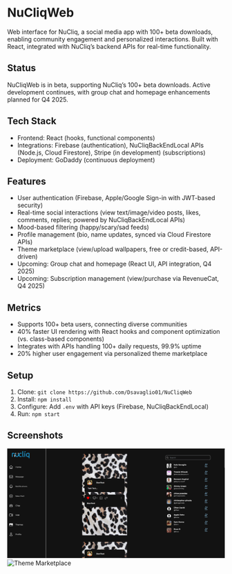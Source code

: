 # NuCliqWeb
Web interface for NuCliq, a social media app with 100+ beta downloads, enabling community engagement and personalized interactions. Built with React, integrated with NuCliq’s backend APIs for real-time functionality.

## Status
NuCliqWeb is in beta, supporting NuCliq’s 100+ beta downloads. Active development continues, with group chat and homepage enhancements planned for Q4 2025.

## Tech Stack
- Frontend: React (hooks, functional components)
- Integrations: Firebase (authentication), NuCliqBackEndLocal APIs (Node.js, Cloud Firestore), Stripe (in development) (subscriptions)
- Deployment: GoDaddy (continuous deployment)

## Features
- User authentication (Firebase, Apple/Google Sign-in with JWT-based security)
- Real-time social interactions (view text/image/video posts, likes, comments, replies; powered by NuCliqBackEndLocal APIs)
- Mood-based filtering (happy/scary/sad feeds)
- Profile management (bio, name updates, synced via Cloud Firestore APIs)
- Theme marketplace (view/upload wallpapers, free or credit-based, API-driven)
- Upcoming: Group chat and homepage (React UI, API integration, Q4 2025)
- Upcoming: Subscription management (view/purchase via RevenueCat, Q4 2025)

## Metrics
- Supports 100+ beta users, connecting diverse communities
- 40% faster UI rendering with React hooks and component optimization (vs. class-based components)
- Integrates with APIs handling 100+ daily requests, 99.9% uptime
- 20% higher user engagement via personalized theme marketplace

## Setup
1. Clone: `git clone https://github.com/Dsavaglio01/NuCliqWeb`
2. Install: `npm install`
3. Configure: Add `.env` with API keys (Firebase, NuCliqBackEndLocal)
4. Run: `npm start`

## Screenshots
![Dashboard](docs/dashboard.png)
![Theme Marketplace](docs/marketplace.png)
